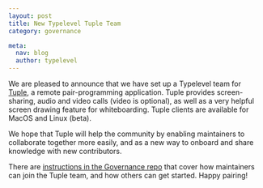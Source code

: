 ```yaml
---
layout: post
title: New Typelevel Tuple Team
category: governance

meta:
  nav: blog
  author: typelevel
---
```


We are pleased to announce that we have set up a Typelevel team for [Tuple][tuple], a remote pair-programming application.
Tuple provides screen-sharing, audio and video calls (video is optional), as well as a very helpful screen drawing feature for whiteboarding.
Tuple clients are available for MacOS and Linux (beta).

We hope that Tuple will help the community by enabling maintainers to collaborate together more easily, and as a new way to onboard and share knowledge with new contributors.

There are [instructions in the Governance repo][tuple-docs] that cover how maintainers can join the Tuple team, and how others can get started.
Happy pairing!

[tuple]: https://tuple.app/
[tuple-docs]: https://github.com/typelevel/governance/blob/main/resources/tuple.md
